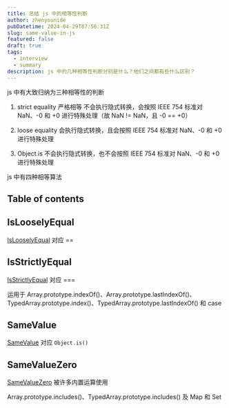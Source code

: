 ```yaml
---
title: 总结 js 中的相等性判断
author: zhenyounide
pubDatetime: 2024-04-29T07:56:31Z
slug: same-value-in-js
featured: false
draft: true
tags:
  - interview
  - summary
description: js 中的几种相等性判断分别是什么？他们之间都有些什么区别？
---
```


js 中有大致归纳为三种相等性的判断

1. strict equality 严格相等
   不会执行隐式转换，会按照 IEEE 754 标准对 NaN、-0 和 +0 进行特殊处理（故 NaN != NaN，且 -0 == +0）

2. loose equality
   会执行隐式转换，且会按照 IEEE 754 标准对 NaN、-0 和 +0 进行特殊处理

3. Object.is
   不会执行隐式转换，也不会按照 IEEE 754 标准对 NaN、-0 和 +0 进行特殊处理

js 中有四种相等算法

## Table of contents

## IsLooselyEqual

[IsLooselyEqual](https://tc39.es/ecma262/#sec-islooselyequal) 对应 ==

## IsStrictlyEqual

[IsStrictlyEqual](https://tc39.es/ecma262/#sec-isstrictlyequal) 对应 ===

运用于 Array.prototype.indexOf()、Array.prototype.lastIndexOf()、TypedArray.prototype.index()、TypedArray.prototype.lastIndexOf() 和 case

## SameValue

[SameValue](https://tc39.es/ecma262/#sec-samevalue) 对应 `Object.is()`

## SameValueZero

[SameValueZero](https://tc39.es/ecma262/#sec-samevaluezero) 被许多内置运算使用

Array.prototype.includes()、TypedArray.prototype.includes() 及 Map 和 Set

